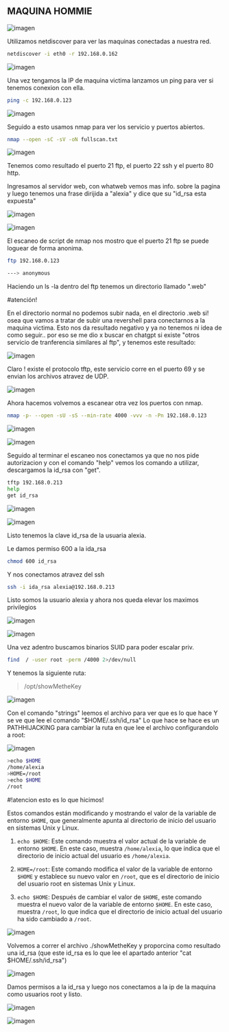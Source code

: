 ## MAQUINA HOMMIE

![imagen](https://github.com/Qu0kk4/Quokka/blob/main/HackMyVm/image/Screenshot%202024-03-18%20202308.png)

Utilizamos netdiscover para ver las maquinas conectadas a nuestra red.

```bash
netdiscover -i eth0 -r 192.168.0.162
```

![imagen](https://github.com/Qu0kk4/Quokka/blob/main/HackMyVm/image/Screenshot%202024-03-18%20184513.png)

Una vez tengamos la IP de maquina victima lanzamos un ping para ver si tenemos conexion con ella.

```bash
ping -c 192.168.0.123
```

![imagen](https://github.com/Qu0kk4/Quokka/blob/main/HackMyVm/image/Screenshot%202024-03-18%20184600.png)

Seguido a esto usamos nmap para ver los servicio y puertos abiertos.

```bash
nmap --open -sC -sV -oN fullscan.txt
```

![imagen](https://github.com/Qu0kk4/Quokka/blob/main/HackMyVm/image/Screenshot%202024-03-18%20184818.png)

Tenemos como resultado el puerto 21 ftp, el puerto 22 ssh y el puerto 80 http.

Ingresamos al servidor web, con whatweb vemos mas info. sobre la pagina y luego tenemos una frase dirijida a "alexia" y dice que su "id_rsa esta expuesta"

![imagen](https://github.com/Qu0kk4/Quokka/blob/main/HackMyVm/image/Screenshot%202024-03-18%20185533.png)

![imagen](https://github.com/Qu0kk4/Quokka/blob/main/HackMyVm/image/Screenshot%202024-03-18%20185652.png)

El escaneo de script de nmap nos mostro que el puerto 21 ftp se puede loguear de forma anonima.

```bash
ftp 192.168.0.123

---> anonymous
```

Haciendo un ls -la dentro del ftp tenemos un directorio llamado ".web"

#atención!

En el directorio normal no podemos subir nada, en el directorio .web si! osea que vamos a tratar de subir una revershell para conectarnos a la maquina victima.
Esto nos da resultado negativo y ya no tenemos ni idea de como seguir.. por eso se me dio x buscar en chatgpt si existe "otros servicio de tranferencia similares al ftp", y tenemos este resultado:

![imagen](https://github.com/Qu0kk4/Quokka/blob/main/HackMyVm/image/Screenshot%202024-03-18%20194249.png)

Claro ! existe el protocolo tftp, este servicio corre en el puerto 69 y se envian los archivos atravez de UDP. 

![imagen](https://github.com/Qu0kk4/Quokka/blob/main/HackMyVm/image/Captura%20de%20pantalla%202024-03-19%20193121.png)

Ahora hacemos volvemos a escanear otra vez los puertos con nmap.

```bash
nmap -p- --open -sU -sS --min-rate 4000 -vvv -n -Pn 192.168.0.123
```
![imagen](https://github.com/Qu0kk4/Quokka/blob/main/HackMyVm/image/Screenshot%202024-03-18%20200307.png)

![imagen](https://github.com/Qu0kk4/Quokka/blob/main/HackMyVm/image/Screenshot%202024-03-18%20200328.png)

Seguido al terminar el escaneo nos conectamos ya que no nos pide autorizacion y con el comando "help" vemos los comando a utilizar, descargamos la id_rsa con "get".

```bash
tftp 192.168.0.213
help
get id_rsa
```

![imagen](https://github.com/Qu0kk4/Quokka/blob/main/HackMyVm/image/Screenshot%202024-03-18%20200510.png)

![imagen](https://github.com/Qu0kk4/Quokka/blob/main/HackMyVm/image/Screenshot%202024-03-18%20200759.png)

Listo tenemos la clave id_rsa de la usuaria alexia.

Le damos permiso 600 a la ida_rsa

```bash
chmod 600 id_rsa
```
Y nos conectamos atravez del ssh

```bash
ssh -i ida_rsa alexia@192.168.0.213
```
Listo somos la usuario alexia y ahora nos queda elevar los maximos privilegios

![imagen](https://github.com/Qu0kk4/Quokka/blob/main/HackMyVm/image/Screenshot%202024-03-18%20200807.png)

![imagen](https://github.com/Qu0kk4/Quokka/blob/main/HackMyVm/image/Screenshot%202024-03-18%20200901.png)

Una vez adentro buscamos binarios SUID para poder escalar priv.

```bash
find  / -user root -perm /4000 2>/dev/null
```
Y tenemos la siguiente ruta:

>/opt/showMetheKey

![imagen](https://github.com/Qu0kk4/Quokka/blob/main/HackMyVm/image/Screenshot%202024-03-18%20201109.png)

Con el comando "strings" leemos el archivo para ver que es lo que hace
Y se ve que lee el comando "$HOME/.ssh/id_rsa"
Lo que hace se hace es un  PATHHIJACKING para cambiar la ruta en que lee el archivo configurandolo a root:

![imagen](https://github.com/Qu0kk4/Quokka/blob/main/HackMyVm/image/Screenshot%202024-03-18%20201121.png)

```bash
>echo $HOME
/home/alexia
>HOME=/root
>echo $HOME
/root
```

#!atencion esto es lo que hicimos!

Estos comandos están modificando y mostrando el valor de la variable de entorno `$HOME`, que generalmente apunta al directorio de inicio del usuario en sistemas Unix y Linux.

1. `echo $HOME`: Este comando muestra el valor actual de la variable de entorno `$HOME`. En este caso, muestra `/home/alexia`, lo que indica que el directorio de inicio actual del usuario es `/home/alexia`.
    
2. `HOME=/root`: Este comando modifica el valor de la variable de entorno `$HOME` y establece su nuevo valor en `/root`, que es el directorio de inicio del usuario root en sistemas Unix y Linux.
    
3. `echo $HOME`: Después de cambiar el valor de `$HOME`, este comando muestra el nuevo valor de la variable de entorno `$HOME`. En este caso, muestra `/root`, lo que indica que el directorio de inicio actual del usuario ha sido cambiado a `/root`.

![imagen](https://github.com/Qu0kk4/Quokka/blob/main/HackMyVm/image/Screenshot%202024-03-18%20201729.png)

Volvemos a correr el archivo ./showMetheKey y proporcina como resultado una id_rsa (que este id_rsa es lo que lee el apartado anterior "cat $HOME/.ssh/id_rsa")

![imagen](https://github.com/Qu0kk4/Quokka/blob/main/HackMyVm/image/Screenshot%202024-03-18%20201729.png)

Damos permisos a la id_rsa y luego nos conectamos a la ip de la maquina como usuarios root y listo.

![imagen](https://github.com/Qu0kk4/Quokka/blob/main/HackMyVm/image/Screenshot%202024-03-18%20201957.png)

![imagen](https://github.com/Qu0kk4/Quokka/blob/main/HackMyVm/image/Screenshot%202024-03-18%20202115.png)















